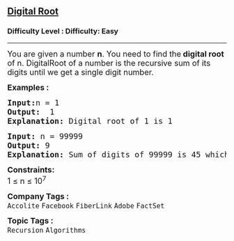 <h2><a href="https://www.geeksforgeeks.org/problems/digital-root/1?page=1&category=Recursion&difficulty=Easy&sortBy=submissions">Digital Root</a></h2><h3>Difficulty Level : Difficulty: Easy</h3><hr><div class="problems_problem_content__Xm_eO"><p><span style="font-size: 18px;">You are given a number <strong>n</strong>. You need to find the<strong> digital root </strong>of n.&nbsp;DigitalRoot of a number is the recursive sum of its digits until we get a single digit number.</span></p>
<p><span style="font-size: 18px;"><strong>Examples :</strong></span></p>
<pre><span style="font-size: 18px;"><strong>Input:</strong>n = 1
<strong>Output:  </strong>1
<strong>Explanation: </strong>Digital root of 1 is 1</span></pre>
<pre><span style="font-size: 18px;"><strong>Input: </strong>n = 99999
<strong>Output: </strong>9
<strong>Explanation: </strong>Sum of digits of 99999 is 45 which is not a single digit number, hence sum of digit of 45 is 9 which is a single digit number.</span></pre>
<p><strong><span style="font-size: 18px;">Constraints: </span></strong><br><span style="font-size: 18px;">1 ≤ n ≤ 10<sup>7</sup></span></p></div><p><span style=font-size:18px><strong>Company Tags : </strong><br><code>Accolite</code>&nbsp;<code>Facebook</code>&nbsp;<code>FiberLink</code>&nbsp;<code>Adobe</code>&nbsp;<code>FactSet</code>&nbsp;<br><p><span style=font-size:18px><strong>Topic Tags : </strong><br><code>Recursion</code>&nbsp;<code>Algorithms</code>&nbsp;